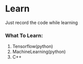 # Learn
Just record the code while learning

### What To Learn:
1. Tensorflow(python)
2. MachineLearning(python)
3. C++


